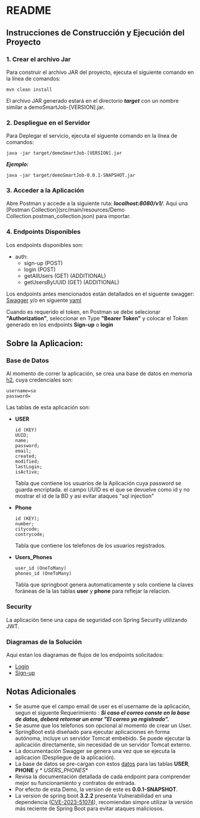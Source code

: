 # README

## Instrucciones de Construcción y Ejecución del Proyecto

### 1. Crear el archivo Jar

Para construir el archivo JAR del proyecto, ejecuta el siguiente comando en la línea de comandos:

```
mvn clean install
```

El archivo JAR generado estará en el directorio **_target_** con un nombre similar a demoSmartJob-[VERSION].jar.

### 2. Despliegue en el Servidor

Para Deplegar el servicio, ejecuta el siguente comando en la línea de comandos:

```
java -jar target/demoSmartJob-[VERSION].jar
```

**_Ejemplo:_**

```
java -jar target/demoSmartJob-0.0.1-SNAPSHOT.jar
```

### 3. Acceder a la Aplicación

Abre Postman y accede a la siguiente ruta: **_localhost:8080/v1/_**.
Aqui una [Postman Collection](src/main/resources/Demo Collection.postman_collection.json) para importar.

### 4. Endpoints Disponibles

Los endpoints disponibles son:

- auth:
    - sign-up (POST)
    - login (POST)
    - getAllUsers (GET) (ADDITIONAL)
    - getUsersByUUID (GET) (ADDITIONAL)

Los endpoints antes mencionados están detallados en el siguente
swagger: [Swagger](http://localhost:8080/swagger-ui/index.html#/) y/o en
siguente [yaml](src/main/resources/api-docs.yaml)

Cuando es requerido el token, en Postman se debe selecionar **"Authorization"**, seleccionar en Type **"Bearer Token"** y
colocar el Token generado en los endpoints **Sign-up** o **login**

## Sobre la Aplicacion:

### Base de Datos

Al momento de correr la aplicación, se crea una base de datos en memoria [h2](http://localhost:8080/h2-console), cuya
credenciales son:

```
username=sa
password=
```

Las tablas de esta aplicación son:

- **USER**
  ~~~
  id (KEY)
  UUID;
  name;
  password;
  email;
  created;
  modified;
  lastLogin;
  isActive;
  ~~~

  Tabla que contiene los usuarios de la Aplicación cuya password se guarda encriptada. el campo UUID es el que se
  devuelve como id y no mostrar el id de la BD y asi evitar ataques "sql injection"


- **Phone**
  ~~~
  id (KEY);
  number;
  citycode;
  contrycode;
  ~~~

  Tabla que contiene los telefonos de los usuarios registrados.


- **Users_Phones**
  ~~~
  user_id (OneToMany)
  phones_id (OneToMany)
  ~~~  

  Tabla que springboot genera automaticamente y solo contiene la claves foráneas de la las tablas **user** y **phone**
  para reflejar la relacion.

### Security

La aplicación tiene una capa de seguridad con Spring Security utilizando JWT.

### Diagramas de la Solución

Aqui estan los diagramas de flujos de los endpoints solicitados: 

- [Login](Documentation/SequenceDiagram_login.html)
- [Sign-up](Documentation/SequenceDiagram_sign-up.html)


## Notas Adicionales

* Se asume que el campo email de user es el username de la aplicación, segun el siguente Requerimiento :
  **_Si caso el correo conste en la base de datos, deberá retornar un error "El correo ya registrado"._**
* Se asume que los telefonos son opcional al momento de crear un User.
* SpringBoot está diseñado para ejecutar aplicaciones en forma autónoma, incluye un servidor Tomcat embebido. Se puede
  ejecutar la aplicación directamente, sin necesidad de un servidor Tomcat externo.
* La documentación Swagger se genera una vez que se ejecuta la aplicacion (Despliegue de la aplicación).
* La base de datos se pre-cargan con estos [datos](src/main/resources/data.sql) para las tablas **USER**, **PHONE** y *
  *USERS_PHONES**
* Revisa la documentación detallada de cada endpoint para comprender mejor su funcionamiento y contratos de entrada.
* Por efecto de esta Demo, la version de este es **0.0.1-SNAPSHOT**.
* La version de spring boot **3.2.2** presenta Vulnerabilidad en una
  dependencia ([CVE-2023-51074](https://devhub.checkmarx.com/cve-details/CVE-2023-51074/)), recomiendan simpre utilizar
  la versión más reciente de Spring Boot para evitar ataques maliciosos.  
